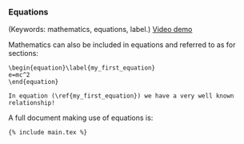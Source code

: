 ### Equations

(Keywords: mathematics, equations, label.)
[Video demo](https://www.youtube.com/watch?v=dIqfc_oBruM)

Mathematics can also be included in equations and referred to as for sections:

```language-latex
\begin{equation}\label{my_first_equation}
e=mc^2
\end{equation}

In equation (\ref{my_first_equation}) we have a very well known relationship!
```

A full document making use of equations is:

```language-latex
{% include main.tex %}
```
